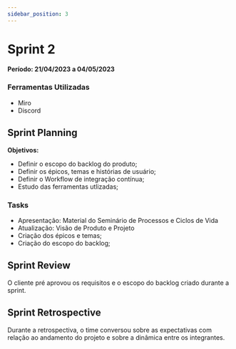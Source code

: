 ```yaml
---
sidebar_position: 3
---
```


# Sprint 2

**Período: 21/04/2023 a 04/05/2023**

### Ferramentas Utilizadas
- Miro
- Discord

## Sprint Planning

**Objetivos:** 
- Definir o escopo do backlog do produto; 
- Definir os épicos, temas e histórias de usuário;
- Definir o Workflow de integração contínua;
- Estudo das ferramentas utlizadas;

### Tasks

- Apresentação: Material do Seminário de Processos e Ciclos de Vida
- Atualização: Visão de Produto e Projeto
- Criação dos épicos e temas;
- Criação do escopo do backlog;


## Sprint Review

O cliente pré aprovou os requisitos e o escopo do backlog criado durante a sprint.

## Sprint Retrospective

Durante a retrospectiva, o time conversou sobre as expectativas com relação ao andamento do projeto e sobre a dinâmica entre os integrantes.
